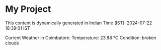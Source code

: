 # My Project

This content is dynamically generated in Indian Time (IST): 2024-07-22 18:39:01 IST


Current Weather in Coimbatore:
Temperature: 23.88 °C
Condition: broken clouds
